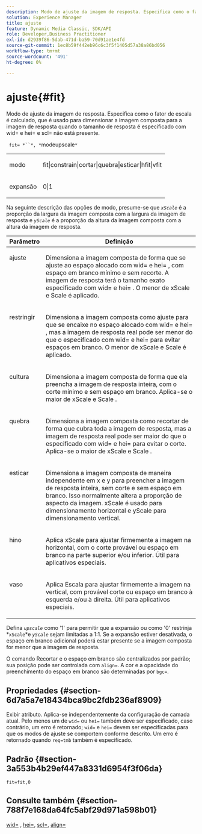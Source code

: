 ```yaml
---
description: Modo de ajuste da imagem de resposta. Especifica como o fator de escala é calculado, que é usado para dimensionar a imagem composta para a imagem de resposta quando o tamanho de resposta é especificado com wid= e hei= e scl= não está presente.
solution: Experience Manager
title: ajuste
feature: Dynamic Media Classic, SDK/API
role: Developer,Business Practitioner
exl-id: d2939f86-5dab-471d-ba59-70d91ae1e4fd
source-git-commit: 1ec8b59f442eb96c6c3f5f1405d57a38a86bd056
workflow-type: tm+mt
source-wordcount: '491'
ht-degree: 0%

---
```


# ajuste{#fit}

Modo de ajuste da imagem de resposta. Especifica como o fator de escala é calculado, que é usado para dimensionar a imagem composta para a imagem de resposta quando o tamanho de resposta é especificado com wid= e hei= e scl= não está presente.

` fit= *``*, *`modeupscale`*`

<table id="simpletable_50FBDC6B7CB2448891DD0F491DEB5ACF"> 
 <tr class="strow"> 
  <td class="stentry"> <p> <span class="codeph"> <span class="varname"> modo  </span> </span> </p> </td> 
  <td class="stentry"> <p> <span class="codeph"> fit|constrain|cortar|quebra|esticar|hfit|vfit  </span> </p> </td> 
 </tr> 
 <tr class="strow"> 
  <td class="stentry"> <p> <span class="codeph"> <span class="varname"> expansão  </span> </span> </p> </td> 
  <td class="stentry"> <p> <span class="codeph"> 0|1  </span> </p> </td> 
 </tr> 
</table>

Na seguinte descrição das opções de modo, presume-se que *`xScale`* é a proporção da largura da imagem composta com a largura da imagem de resposta e *`yScale`* é a proporção da altura da imagem composta com a altura da imagem de resposta.

<table id="table_33408ECA9D164AFAA249F8589060545E"> 
 <thead> 
  <tr> 
   <th colname="col1" class="entry"> Parâmetro </th> 
   <th colname="col2" class="entry"> Definição </th> 
  </tr> 
 </thead>
 <tbody> 
  <tr valign="top"> 
   <td colname="col1"> <p> <span class="codeph"> ajuste  </span> </p> </td> 
   <td colname="col2"> <p>Dimensiona a imagem composta de forma que se ajuste ao espaço alocado com <span class="codeph"> wid= </span> e <span class="codeph"> hei= </span>, com espaço em branco mínimo e sem recorte. A imagem de resposta terá o tamanho exato especificado com <span class="codeph"> wid= </span> e <span class="codeph"> hei= </span>. O menor de <span class="varname"> xScale </span> e <span class="varname"> Scale </span> é aplicado. </p> </td> 
  </tr> 
  <tr valign="top"> 
   <td colname="col1"> <p> <span class="codeph"> restringir  </span> </p> </td> 
   <td colname="col2"> <p>Dimensiona a imagem composta como <span class="codeph"> ajuste </span> para que se encaixe no espaço alocado com <span class="codeph"> wid= </span> e <span class="codeph"> hei= </span>, mas a imagem de resposta real pode ser menor do que o especificado com <span class="codeph"> wid= </span> e <span class="codeph"> hei= </span> para evitar espaços em branco. O menor de <span class="varname"> xScale </span> e <span class="varname"> Scale </span> é aplicado. </p> </td> 
  </tr> 
  <tr valign="top"> 
   <td colname="col1"> <p> <span class="codeph"> cultura  </span> </p> </td> 
   <td colname="col2"> <p>Dimensiona a imagem composta de forma que ela preencha a imagem de resposta inteira, com o corte mínimo e sem espaço em branco. Aplica-se o maior de <span class="varname"> xScale </span> e <span class="varname"> Scale </span>. </p> </td> 
  </tr> 
  <tr valign="top"> 
   <td colname="col1"> <p> <span class="codeph"> quebra  </span> </p> </td> 
   <td colname="col2"> <p>Dimensiona a imagem composta como <span class="codeph"> recortar </span> de forma que cubra toda a imagem de resposta, mas a imagem de resposta real pode ser maior do que o especificado com <span class="codeph"> wid= </span> e <span class="codeph"> hei= </span> para evitar o corte. Aplica-se o maior de <span class="varname"> xScale </span> e <span class="varname"> Scale </span>. </p> </td> 
  </tr> 
  <tr valign="top"> 
   <td colname="col1"> <p> <span class="codeph"> esticar  </span> </p> </td> 
   <td colname="col2"> <p>Dimensiona a imagem composta de maneira independente em x e y para preencher a imagem de resposta inteira, sem corte e sem espaço em branco. Isso normalmente altera a proporção de aspecto da imagem. <span class="varname"> xScale  </span> é usado para dimensionamento horizontal e  <span class="varname"> yScale  </span> para dimensionamento vertical. </p> </td> 
  </tr> 
  <tr valign="top"> 
   <td colname="col1"> <p> <span class="codeph"> hino  </span> </p> </td> 
   <td colname="col2"> <p>Aplica <span class="varname"> xScale </span> para ajustar firmemente a imagem na horizontal, com o corte provável ou espaço em branco na parte superior e/ou inferior. Útil para aplicativos especiais. </p> </td> 
  </tr> 
  <tr valign="top"> 
   <td colname="col1"> <p> <span class="codeph"> vaso  </span> </p> </td> 
   <td colname="col2"> <p>Aplica <span class="varname"> Escala </span> para ajustar firmemente a imagem na vertical, com provável corte ou espaço em branco à esquerda e/ou à direita. Útil para aplicativos especiais. </p> </td> 
  </tr> 
 </tbody> 
</table>

Defina *`upscale`* como &#39;1&#39; para permitir que a expansão ou como &#39;0&#39; restrinja *`xScale`*e *`yScale`* sejam limitadas a 1:1. Se a expansão estiver desativada, o espaço em branco adicional poderá estar presente se a imagem composta for menor que a imagem de resposta.

O comando Recortar e o espaço em branco são centralizados por padrão; sua posição pode ser controlada com `align=`. A cor e a opacidade do preenchimento do espaço em branco são determinadas por `bgc=`.

## Propriedades {#section-6d7a5a7e18434bca9bc2fdb236af8909}

Exibir atributo. Aplica-se independentemente da configuração de camada atual. Pelo menos um de `wid=` ou `hei=` também deve ser especificado, caso contrário, um erro é retornado; `wid=` e `hei=` devem ser especificadas para que os modos de ajuste se comportem conforme descrito. Um erro é retornado quando `req=tmb` também é especificado.

## Padrão {#section-3a553b4b29ef447a8331d6954f3f06da}

`fit=fit,0`

## Consulte também {#section-788f7e168da64fc5abf29d971a598b01}

[wid=](../../../../../is-api/http-ref/image-serving-api-ref/c-http-protocol-reference/c-command-reference/r-is-http-wid.md#reference-bfeadcb67bf4485f851eb21345527e47) ,  [hei=](../../../../../is-api/http-ref/image-serving-api-ref/c-http-protocol-reference/c-command-reference/r-is-http-hei.md#reference-6d6f556ccc0e4b98a815e8a5c1944a96),  [scl=](../../../../../is-api/http-ref/image-serving-api-ref/c-http-protocol-reference/c-command-reference/r-scl.md#reference-b2a74e493d0d407e98fe350551ba3fcc),  [align=](../../../../../is-api/http-ref/image-serving-api-ref/c-http-protocol-reference/c-command-reference/r-align.md#reference-b7d6b87c75124d78884f916dd6544bc7)
